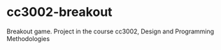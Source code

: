 # cc3002-breakout
Breakout game. Project in the course cc3002, Design and Programming Methodologies
